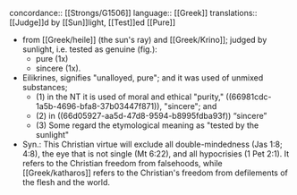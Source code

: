 concordance:: [[Strongs/G1506]] 
language:: [[Greek]] 
translations:: [[Judge]]d by [[Sun]]light, [[Test]]ed [[Pure]]

- from [[Greek/heile]] (the
  sun's ray) and [[Greek/Krino]]; judged by sunlight, i.e. tested as genuine (fig.):
	- pure (1x)
	- sincere (1x).
- Eilikrines, signifies "unalloyed, pure"; and it was used of unmixed substances;
	- (1) in the NT it is used of moral and ethical "purity," ((66981cdc-1a5b-4696-bfa8-37b03447f871)), "sincere"; and
	- (2) in ((66d05927-aa5d-47d8-9594-b8995fdba93f)) “sincere”
	- (3) Some regard the etymological meaning as "tested by the sunlight"
- Syn.: This Christian virtue will exclude all double-mindedness (Jas 1:8; 4:8), the eye that is not single (Mt 6:22), and all hypocrisies (1 Pet 2:1). It refers to the Christian freedom from falsehoods, while [[Greek/katharos]] refers to the Christian's freedom from defilements of the flesh and the world.